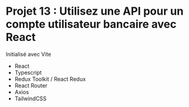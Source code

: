 # Projet 13 : Utilisez une API pour un compte utilisateur bancaire avec React

Initialisé avec Vite

- React
- Typescript
- Redux Toolkit / React Redux
- React Router
- Axios
- TailwindCSS
